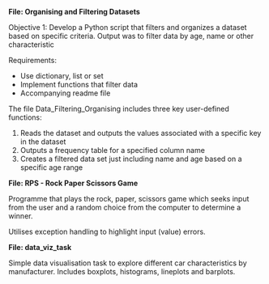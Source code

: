 **File: Organising and Filtering Datasets**

Objective 1: Develop a Python script that filters and organizes a dataset based on specific criteria.
Output was to filter data by age, name or other characteristic

Requirements:
- Use dictionary, list or set
- Implement functions that filter data
- Accompanying readme file

The file Data_Filtering_Organising includes three key user-defined functions:
1. Reads the dataset and outputs the values associated with a specific key in the dataset
2. Outputs a frequency table for a specified column name
3. Creates a filtered data set just including name and age based on a specific age range

**File: RPS - Rock Paper Scissors Game**

Programme that plays the rock, paper, scissors game which seeks input from the user and a random choice from the computer to determine a winner.

Utilises exception handling to highlight input (value) errors.

**File: data_viz_task**

Simple data visualisation task to explore different car characteristics by manufacturer.
Includes boxplots, histograms, lineplots and barplots.
